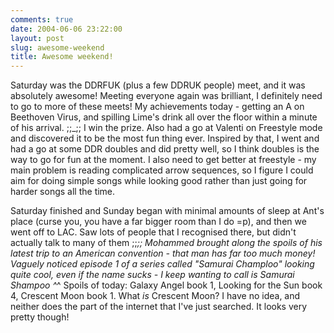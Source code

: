 ```yaml
---
comments: true
date: 2004-06-06 23:22:00
layout: post
slug: awesome-weekend
title: Awesome weekend!
---
```


Saturday was the DDRFUK (plus a few DDRUK people) meet, and it was absolutely awesome!  Meeting everyone again was brilliant, I definitely need to go to more of these meets!  My achievements today - getting an A on Beethoven Virus, and spilling Lime's drink all over the floor within a minute of his arrival. ;;_;;  I win the prize.  Also had a go at Valenti on Freestyle mode and discovered it to be the most fun thing ever.  Inspired by that, I went and had a go at some DDR doubles and did pretty well, so I think doubles is the way to go for fun at the moment.  I also need to get better at freestyle - my main problem is reading complicated arrow sequences, so I figure I could aim for doing simple songs while looking good rather than just going for harder songs all the time.  

Saturday finished and Sunday began with minimal amounts of sleep at Ant's place (curse you, you have a far bigger room than I do =p), and then we went off to LAC.  Saw lots of people that I recognised there, but didn't actually talk to many of them ;;_;;  Mohammed brought along the spoils of his latest trip to an American convention - that man has far too much money!  Vaguely noticed episode 1 of a series called "Samurai Champloo" looking quite cool, even if the name sucks - I keep wanting to call is Samurai Shampoo ^_^  Spoils of today: Galaxy Angel book 1, Looking for the Sun book 4, Crescent Moon book 1.  What *is* Crescent Moon?  I have no idea, and neither does the part of the internet that I've just searched.  It looks very pretty though!
